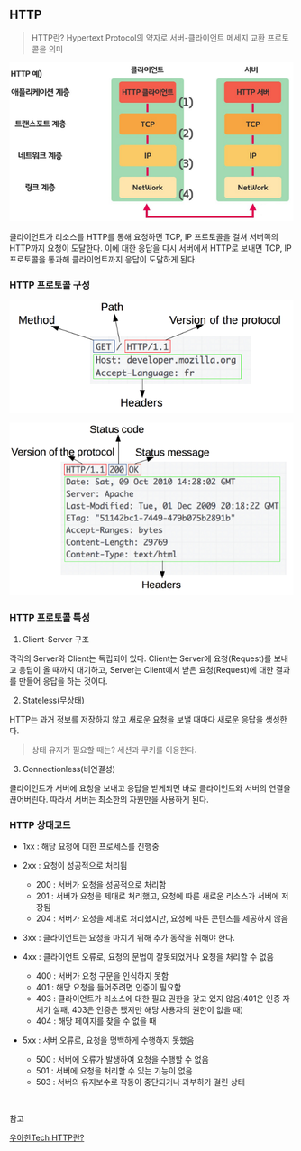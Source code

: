 ## HTTP

> HTTP란? Hypertext Protocol의 약자로 서버-클라이언트 메세지 교환 프로토콜을 의미

![img](https://github.com/dilmah0203/TIL/blob/main/Image/HTTP%20communication.png)

클라이언트가 리소스를 HTTP를 통해 요청하면 TCP, IP 프로토콜을 걸쳐 서버쪽의 HTTP까지 요청이 도달한다. 이에 대한 응답을 다시 서버에서 HTTP로 보내면 TCP, IP 프로토콜을 통과해 클라이언트까지 응답이 도달하게 된다.

### HTTP 프로토콜 구성

![img2](https://github.com/dilmah0203/TIL/blob/main/Image/HTTP%20Request.PNG)

![img3](https://github.com/dilmah0203/TIL/blob/main/Image/HTTP%20Response.png)

### HTTP 프로토콜 특성

1. Client-Server 구조

각각의 Server와 Client는 독립되어 있다. Client는 Server에 요청(Request)를 보내고 응답이 올 때까지 대기하고, Server는 Client에서 받은 요청(Request)에 대한 결과를 만들어 응답을 하는 것이다.

2. Stateless(무상태)

HTTP는 과거 정보를 저장하지 않고 새로운 요청을 보낼 때마다 새로운 응답을 생성한다.

> 상태 유지가 필요할 때는? 세션과 쿠키를 이용한다.

3. Connectionless(비연결성)

클라이언트가 서버에 요청을 보내고 응답을 받게되면 바로 클라이언트와 서버의 연결을 끊어버린다. 따라서 서버는 최소한의 자원만을 사용하게 된다.

### HTTP 상태코드

- 1xx : 해당 요청에 대한 프로세스를 진행중

- 2xx : 요청이 성공적으로 처리됨
  - 200 : 서버가 요청을 성공적으로 처리함
  - 201 : 서버가 요청을 제대로 처리했고, 요청에 따른 새로운 리소스가 서버에 저장됨
  - 204 : 서버가 요청을 제대로 처리했지만, 요청에 따른 콘텐츠를 제공하지 않음

- 3xx : 클라이언트는 요청을 마치기 위해 추가 동작을 취해야 한다.

- 4xx : 클라이언트 오류로, 요청의 문법이 잘못되었거나 요청을 처리할 수 없음
  - 400 : 서버가 요청 구문을 인식하지 못함
  - 401 : 해당 요청을 들어주려면 인증이 필요함
  - 403 : 클라이언트가 리소스에 대한 필요 권한을 갖고 있지 않음(401은 인증 자체가 실패, 403은 인증은 됐지만 해당 사용자의 권한이 없을 때)
  - 404 : 해당 페이지를 찾을 수 없을 때

- 5xx : 서버 오류로, 요청을 명백하게 수행하지 못했음
  - 500 : 서버에 오류가 발생하여 요청을 수행할 수 없음
  - 501 : 서버에 요청을 처리할 수 있는 기능이 없음
  - 503 : 서버의 유지보수로 작동이 중단되거나 과부하가 걸린 상태

<br>

참고

[우아한Tech HTTP란?](https://www.youtube.com/watch?v=IjxkKQvn8Bc&list=PLgXGHBqgT2TvpJ_p9L_yZKPifgdBOzdVH&index=31)
